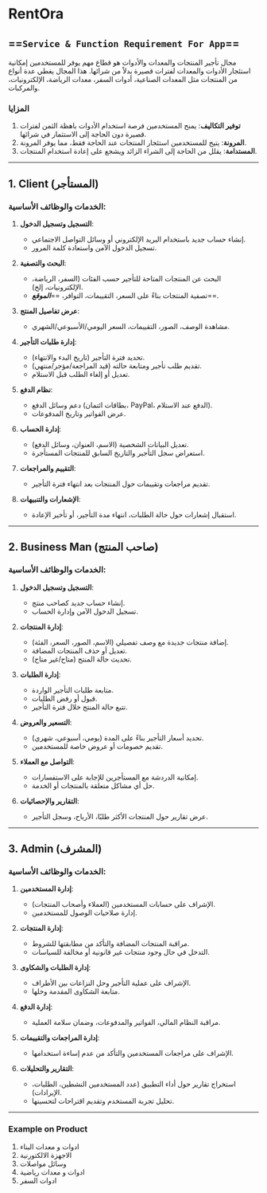 # RentOra

## ==**`Service & Function Requirement For App`**==

مجال تأجير المنتجات والمعدات والأدوات هو قطاع مهم يوفر للمستخدمين إمكانية استئجار الأدوات والمعدات لفترات قصيرة بدلاً من شرائها. هذا المجال يغطي عدة أنواع من المنتجات مثل المعدات الصناعية، أدوات السفر، معدات الرياضة، الإلكترونيات، والمركبات.

### المزايا 
1. **توفير التكاليف**: يمنح المستخدمين فرصة استخدام الأدوات باهظة الثمن لفترات قصيرة دون الحاجة إلى الاستثمار في شرائها.
2. **المرونة**: يتيح للمستخدمين استئجار المنتجات عند الحاجة فقط، مما يوفر المرونة.
3. **المستدامة**: يقلل من الحاجة إلى الشراء الزائد ويشجع على إعادة استخدام المنتجات.
---

## **1. Client (المستأجر)**

### **الخدمات والوظائف الأساسية:**

1. **التسجيل وتسجيل الدخول**:
	  - إنشاء حساب جديد باستخدام البريد الإلكتروني أو وسائل التواصل الاجتماعي.
	  - تسجيل الدخول الآمن واستعادة كلمة المرور.

2. **البحث والتصفية**:
	  - البحث عن المنتجات المتاحة للتأجير حسب الفئات (السفر، الرياضة، الإلكترونيات، إلخ).
	  - تصفية المنتجات بناءً على السعر، التقييمات، التوافر، ==***الموقع***==.

3. **عرض تفاصيل المنتج**:
	  - مشاهدة الوصف، الصور، التقييمات، السعر اليومي/الأسبوعي/الشهري.
  
4. **إدارة طلبات التأجير**:
	  - تحديد فترة التأجير (تاريخ البدء والانتهاء).
	  - تقديم طلب تأجير ومتابعة حالته (قيد المراجعة/مؤجر/منتهي).
	  - تعديل أو إلغاء الطلب قبل الاستلام.

5. **نظام الدفع**:
	  - دعم وسائل الدفع (بطاقات ائتمان، PayPal، الدفع عند الاستلام).
	  - عرض الفواتير وتاريخ المدفوعات.

6. **إدارة الحساب**:
	  - تعديل البيانات الشخصية (الاسم، العنوان، وسائل الدفع).
	  - استعراض سجل التأجير والتاريخ السابق للمنتجات المستأجرة.

7. **التقييم والمراجعات**:
	  - تقديم مراجعات وتقييمات حول المنتجات بعد انتهاء فترة التأجير.

8. **الإشعارات والتنبيهات**:
	  - استقبال إشعارات حول حالة الطلبات، انتهاء مدة التأجير، أو تأخير الإعادة.

---

## **2. Business Man (صاحب المنتج)**

### **الخدمات والوظائف الأساسية:**

1. **التسجيل وتسجيل الدخول**:
	  - إنشاء حساب جديد كصاحب منتج.
	  - تسجيل الدخول الآمن وإدارة الحساب.

2. **إدارة المنتجات**:
	  - إضافة منتجات جديدة مع وصف تفصيلي (الاسم، الصور، السعر، الفئة).
	  - تعديل أو حذف المنتجات المضافة.
	  - تحديث حالة المنتج (متاح/غير متاح).

3. **إدارة الطلبات**:
	  - متابعة طلبات التأجير الواردة.
	  - قبول أو رفض الطلبات.
	  - تتبع حالة المنتج خلال فترة التأجير.

4. **التسعير والعروض**:
	  - تحديد أسعار التأجير بناءً على المدة (يومي، أسبوعي، شهري).
	  - تقديم خصومات أو عروض خاصة للمستخدمين.

5. **التواصل مع العملاء**:
	  - إمكانية الدردشة مع المستأجرين للإجابة على الاستفسارات.
	  - حل أي مشاكل متعلقة بالمنتجات أو الخدمة.

6. **التقارير والإحصائيات**:
	  - عرض تقارير حول المنتجات الأكثر طلبًا، الأرباح، وسجل التأجير.


---

## **3. Admin (المشرف)**

### **الخدمات والوظائف الأساسية:**

1. **إدارة المستخدمين**:
	  - الإشراف على حسابات المستخدمين (العملاء وأصحاب المنتجات).
	  - إدارة صلاحيات الوصول للمستخدمين.

2. **إدارة المنتجات**:
	  - مراقبة المنتجات المضافة والتأكد من مطابقتها للشروط.
	  - التدخل في حال وجود منتجات غير قانونية أو مخالفة للسياسات.

3. **إدارة الطلبات والشكاوى**:
	  - الإشراف على عملية التأجير وحل النزاعات بين الأطراف.
	  - متابعة الشكاوى المقدمة وحلها.

4. **إدارة الدفع**:
	  - مراقبة النظام المالي، الفواتير والمدفوعات، وضمان سلامة العملية.
  
5. **إدارة المراجعات والتقييمات**:
	  - الإشراف على مراجعات المستخدمين والتأكد من عدم إساءة استخدامها.
	  
1. **التقارير والتحليلات**:
	  - استخراج تقارير حول أداء التطبيق (عدد المستخدمين النشطين، الطلبات، الإيرادات).
	  - تحليل تجربة المستخدم وتقديم اقتراحات لتحسينها.

---

### Example on Product 
1. ادوات و معدات البناء
2. الاجهزة الالكتورنية
3. وسائل مواصلات 
4. ادوات و معدات رياضية
5. ادوات السفر
